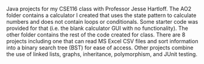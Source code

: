 Java projects for my CSE116 class with Professor Jesse Hartloff. The AO2 folder contains a calculator I created that uses the state pattern to calculate numbers and does not contain loops or conditionals. Some starter code was provided for that (i.e. the blank calculator GUI with no functionality). The other folder contains the rest of the code created for class. There are 8 projects including one that can read MS Excel CSV files and sort information into a binary search tree (BST) for ease of access. Other projects combine the use of linked lists, graphs, inheritance, polymorphism, and JUnit testing.
